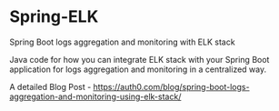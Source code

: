 # Spring-ELK
Spring Boot logs aggregation and monitoring with ELK stack

Java code for how you can integrate ELK stack with your Spring Boot application for logs aggregation and monitoring in a centralized way.

A detailed Blog Post - https://auth0.com/blog/spring-boot-logs-aggregation-and-monitoring-using-elk-stack/
